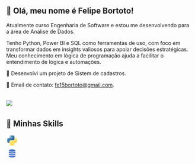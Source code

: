 ##  📌  Olá, meu nome é Felipe Bortoto!

Atualmente curso Engenharia de Software e estou me desenvolvendo para a área de Análise de Dados.

Tenho Python, Power BI e SQL como ferramentas de uso, com foco em transformar dados em insights valiosos para apoiar decisões estratégicas. Meu conhecimento em lógica de programação ajuda a facilitar o entendimento de lógica e automações.

🔭 Desenvolvi um projeto de Sistem de cadastros.

💬 Email de contato: fe15bortoto@gmail.com.
##
 <a href="https://www.linkedin.com/in/felipebortoto" target="_blank"><img src="https://img.shields.io/badge/-LinkedIn-%230077B5?style=for-the-badge&logo=linkedin&logoColor=white" target="_blank"></a>
---

## 🚀 Minhas Skills

<code><img height="32" src="https://raw.githubusercontent.com/github/explore/main/topics/python/python.png" alt="Python"/>
<code><img height="32" src="https://raw.githubusercontent.com/github/explore/main/topics/sql/sql.png" alt="SQL"/></code>
